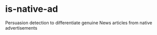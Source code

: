 # is-native-ad
Persuasion detection to differentiate genuine News articles from native advertisements
